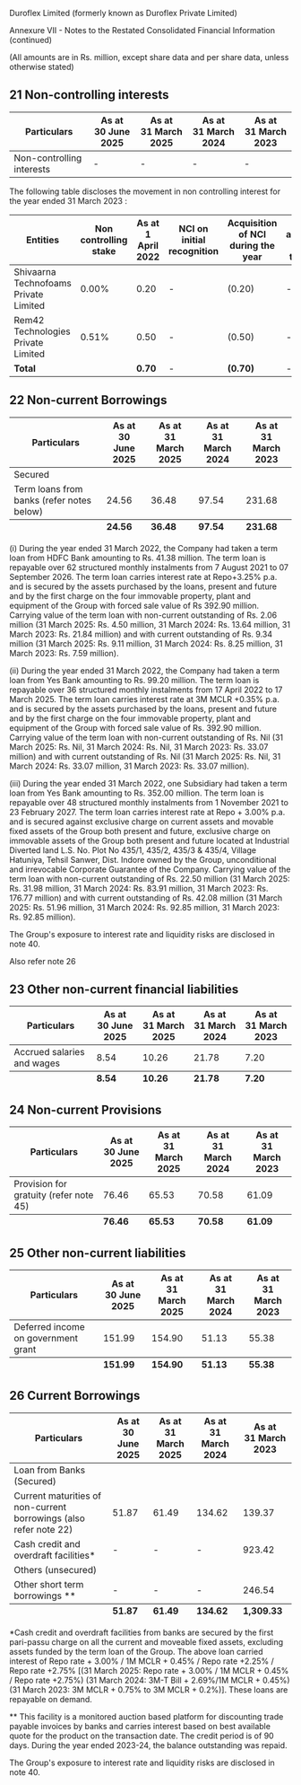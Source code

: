 Duroflex Limited (formerly known as Duroflex Private Limited)

Annexure VII - Notes to the Restated Consolidated Financial Information (continued)

(All amounts are in Rs. million, except share data and per share data, unless otherwise stated)

## 21 Non-controlling interests

<table><thead><tr><th>Particulars</th><th>As at<br>30 June 2025</th><th>As at<br>31 March 2025</th><th>As at<br>31 March 2024</th><th>As at<br>31 March 2023</th></tr></thead><tbody><tr><td>Non-controlling interests</td><td>-</td><td>-</td><td>-</td><td>-</td></tr></tbody></table>

The following table discloses the movement in non controlling interest for the year ended 31 March 2023 :

<table><thead><tr><th>Entities</th><th>Non controlling<br>stake</th><th>As at<br>1 April 2022</th><th>NCI on initial<br>recognition</th><th>Acquisition of NCI<br>during the year</th><th>(Loss) allocation for<br>the year</th><th>(OCI) allocation for<br>the year</th><th>As at<br>31 March 2023</th></tr></thead><tbody><tr><td>Shivaarna Technofoams Private Limited</td><td>0.00%</td><td>0.20</td><td>-</td><td>(0.20)</td><td>-</td><td>-</td><td>-</td></tr><tr><td>Rem42 Technologies Private Limited</td><td>0.51%</td><td>0.50</td><td>-</td><td>(0.50)</td><td>-</td><td>-</td><td>-</td></tr><tr><td><strong>Total</strong></td><td></td><td><strong>0.70</strong></td><td>-</td><td><strong>(0.70)</strong></td><td>-</td><td>-</td><td>-</td></tr></tbody></table>

## 22 Non-current Borrowings

<table><thead><tr><th>Particulars</th><th>As at<br>30 June 2025</th><th>As at<br>31 March 2025</th><th>As at<br>31 March 2024</th><th>As at<br>31 March 2023</th></tr></thead><tbody><tr><td>Secured</td><td></td><td></td><td></td><td></td></tr><tr><td>Term loans from banks (refer notes below)</td><td>24.56</td><td>36.48</td><td>97.54</td><td>231.68</td></tr></tbody><tfoot><tr><td></td><td><strong>24.56</strong></td><td><strong>36.48</strong></td><td><strong>97.54</strong></td><td><strong>231.68</strong></td></tr></tfoot></table>

(i) During the year ended 31 March 2022, the Company had taken a term loan from HDFC Bank amounting to Rs. 41.38 million. The term loan is repayable over 62 structured monthly instalments from 7 August 2021 to 07 September 2026. The term loan carries interest rate at Repo+3.25% p.a. and is secured by the assets purchased by the loans, present and future and by the first charge on the four immovable property, plant and equipment of the Group with forced sale value of Rs 392.90 million. Carrying value of the term loan with non-current outstanding of Rs. 2.06 million (31 March 2025: Rs. 4.50 million, 31 March 2024: Rs. 13.64 million, 31 March 2023: Rs. 21.84 million) and with current outstanding of Rs. 9.34 million (31 March 2025: Rs. 9.11 million, 31 March 2024: Rs. 8.25 million, 31 March 2023: Rs. 7.59 million).

(ii) During the year ended 31 March 2022, the Company had taken a term loan from Yes Bank amounting to Rs. 99.20 million. The term loan is repayable over 36 structured monthly instalments from 17 April 2022 to 17 March 2025. The term loan carries interest rate at 3M MCLR +0.35% p.a. and is secured by the assets purchased by the loans, present and future and by the first charge on the four immovable property, plant and equipment of the Group with forced sale value of Rs. 392.90 million. Carrying value of the term loan with non-current outstanding of Rs. Nil (31 March 2025: Rs. Nil, 31 March 2024: Rs. Nil, 31 March 2023: Rs. 33.07 million) and with current outstanding of Rs. Nil (31 March 2025: Rs. Nil, 31 March 2024: Rs. 33.07 million, 31 March 2023: Rs. 33.07 million).

(iii) During the year ended 31 March 2022, one Subsidiary had taken a term loan from Yes Bank amounting to Rs. 352.00 million. The term loan is repayable over 48 structured monthly instalments from 1 November 2021 to 23 February 2027. The term loan carries interest rate at Repo + 3.00% p.a. and is secured against exclusive charge on current assets and movable fixed assets of the Group both present and future, exclusive charge on immovable assets of the Group both present and future located at Industrial Diverted land L.S. No. Plot No 435/1, 435/2, 435/3 & 435/4, Village Hatuniya, Tehsil Sanwer, Dist. Indore owned by the Group, unconditional and irrevocable Corporate Guarantee of the Company. Carrying value of the term loan with non-current outstanding of Rs. 22.50 million (31 March 2025: Rs. 31.98 million, 31 March 2024: Rs. 83.91 million, 31 March 2023: Rs. 176.77 million) and with current outstanding of Rs. 42.08 million (31 March 2025: Rs. 51.96 million, 31 March 2024: Rs. 92.85 million, 31 March 2023: Rs. 92.85 million).

The Group's exposure to interest rate and liquidity risks are disclosed in note 40.

Also refer note 26

## 23 Other non-current financial liabilities

<table><thead><tr><th>Particulars</th><th>As at<br>30 June 2025</th><th>As at<br>31 March 2025</th><th>As at<br>31 March 2024</th><th>As at<br>31 March 2023</th></tr></thead><tbody><tr><td>Accrued salaries and wages</td><td>8.54</td><td>10.26</td><td>21.78</td><td>7.20</td></tr></tbody><tfoot><tr><td></td><td><strong>8.54</strong></td><td><strong>10.26</strong></td><td><strong>21.78</strong></td><td><strong>7.20</strong></td></tr></tfoot></table>

## 24 Non-current Provisions

<table><thead><tr><th>Particulars</th><th>As at<br>30 June 2025</th><th>As at<br>31 March 2025</th><th>As at<br>31 March 2024</th><th>As at<br>31 March 2023</th></tr></thead><tbody><tr><td>Provision for gratuity (refer note 45)</td><td>76.46</td><td>65.53</td><td>70.58</td><td>61.09</td></tr></tbody><tfoot><tr><td></td><td><strong>76.46</strong></td><td><strong>65.53</strong></td><td><strong>70.58</strong></td><td><strong>61.09</strong></td></tr></tfoot></table>

## 25 Other non-current liabilities

<table><thead><tr><th>Particulars</th><th>As at<br>30 June 2025</th><th>As at<br>31 March 2025</th><th>As at<br>31 March 2024</th><th>As at<br>31 March 2023</th></tr></thead><tbody><tr><td>Deferred income on government grant</td><td>151.99</td><td>154.90</td><td>51.13</td><td>55.38</td></tr></tbody><tfoot><tr><td></td><td><strong>151.99</strong></td><td><strong>154.90</strong></td><td><strong>51.13</strong></td><td><strong>55.38</strong></td></tr></tfoot></table>

## 26 Current Borrowings

<table><thead><tr><th>Particulars</th><th>As at<br>30 June 2025</th><th>As at<br>31 March 2025</th><th>As at<br>31 March 2024</th><th>As at<br>31 March 2023</th></tr></thead><tbody><tr><td>Loan from Banks (Secured)</td><td></td><td></td><td></td><td></td></tr><tr><td>Current maturities of non-current borrowings (also refer note 22)</td><td>51.87</td><td>61.49</td><td>134.62</td><td>139.37</td></tr><tr><td>Cash credit and overdraft facilities*</td><td>-</td><td>-</td><td>-</td><td>923.42</td></tr><tr><td>Others (unsecured)</td><td></td><td></td><td></td><td></td></tr><tr><td>Other short term borrowings **</td><td>-</td><td>-</td><td>-</td><td>246.54</td></tr></tbody><tfoot><tr><td></td><td><strong>51.87</strong></td><td><strong>61.49</strong></td><td><strong>134.62</strong></td><td><strong>1,309.33</strong></td></tr></tfoot></table>

*Cash credit and overdraft facilities from banks are secured by the first pari-passu charge on all the current and moveable fixed assets, excluding assets funded by the term loan of the Group. The above loan carried interest of Repo rate + 3.00% / 1M MCLR + 0.45% / Repo rate +2.25% / Repo rate +2.75% [(31 March 2025: Repo rate + 3.00% / 1M MCLR + 0.45% / Repo rate +2.75%) (31 March 2024: 3M-T Bill + 2.69%/1M MCLR + 0.45%) (31 March 2023: 3M MCLR + 0.75% to 3M MCLR + 0.2%)]. These loans are repayable on demand.

** This facility is a monitored auction based platform for discounting trade payable invoices by banks and carries interest based on best available quote for the product on the transaction date. The credit period is of 90 days. During the year ended 2023-24, the balance outstanding was repaid.

The Group's exposure to interest rate and liquidity risks are disclosed in note 40.